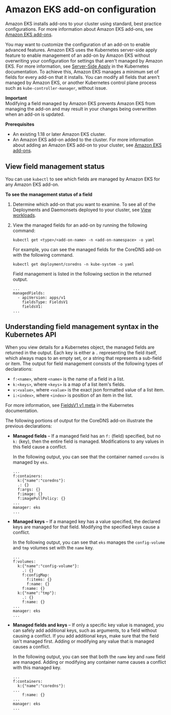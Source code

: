 # Amazon EKS add\-on configuration<a name="add-ons-configuration"></a>

Amazon EKS installs add\-ons to your cluster using standard, best practice configurations\. For more information about Amazon EKS add\-ons, see [Amazon EKS add\-ons](eks-add-ons.md)\. 

You may want to customize the configuration of an add\-on to enable advanced features\. Amazon EKS uses the Kubernetes server\-side apply feature to enable management of an add\-on by Amazon EKS without overwriting your configuration for settings that aren't managed by Amazon EKS\. For more information, see [Server\-Side Apply](https://kubernetes.io/docs/reference/using-api/server-side-apply/) in the Kubernetes documentation\. To achieve this, Amazon EKS manages a minimum set of fields for every add\-on that it installs\. You can modify all fields that aren't managed by Amazon EKS, or another Kubernetes control plane process such as `kube-controller-manager`, without issue\. 

**Important**  
Modifying a field managed by Amazon EKS prevents Amazon EKS from managing the add\-on and may result in your changes being overwritten when an add\-on is updated\.

**Prerequisites**
+ An existing 1\.18 or later Amazon EKS cluster\.
+ An Amazon EKS add\-on added to the cluster\. For more information about adding an Amazon EKS add\-on to your cluster, see [Amazon EKS add\-ons](eks-add-ons.md)\.

## View field management status<a name="add-on-config-management-field-management"></a>

You can use `kubectl` to see which fields are managed by Amazon EKS for any Amazon EKS add\-on\.

**To see the management status of a field**

1. Determine which add\-on that you want to examine\. To see all of the Deployments and Daemonsets deployed to your cluster, see [View workloads](view-workloads.md)\.

1. View the managed fields for an add\-on by running the following command:

   ```
   kubectl get <type>/<add-on-name> -n <add-on-namespace> -o yaml
   ```

   For example, you can see the managed fields for the CoreDNS add\-on with the following command\.

   ```
   kubectl get deployment/coredns -n kube-system -o yaml
   ```

   Field management is listed in the following section in the returned output\.

   ```
   ...
   managedFields:
     - apiVersion: apps/v1
       fieldsType: FieldsV1
       fieldsV1:                        
   ...
   ```

## Understanding field management syntax in the Kubernetes API<a name="add-on-config-management-understanding-field-management"></a>

When you view details for a Kubernetes object, the managed fields are returned in the output\. Each key is either a `.` representing the field itself, which always maps to an empty set, or a string that represents a sub\-field or item\. The output for field management consists of the following types of declarations:
+ `f:<name>`, where `<name>` is the name of a field in a list\.
+ `k:<keys>`, where `<keys>` is a map of a list item's fields\.
+ `v:<value>`, where `<value>` is the exact json formatted value of a list item\.
+ `i:<index>`, where `<index>` is position of an item in the list\.

For more information, see [FieldsV1 v1 meta](https://kubernetes.io/docs/reference/generated/kubernetes-api/v1.21/#fieldsv1-v1-meta) in the Kubernetes documentation\. 

The following portions of output for the CoreDNS add\-on illustrate the previous declarations: 
+ **Managed fields** – If a managed field has an `f:` \(field\) specified, but no `k:` \(key\), then the entire field is managed\. Modifications to any values in this field cause a conflict\. 

  In the following output, you can see that the container named `coredns` is managed by `eks`\.

  ```
  ...
  f:containers:
    k:{"name":"coredns"}:
    .: {}
    f:args: {}
    f:image: {}
    f:imagePullPolicy: {}
  ...
  manager: eks
  ...
  ```
+ **Managed keys** – If a managed key has a value specified, the declared keys are managed for that field\. Modifying the specified keys cause a conflict\. 

  In the following output, you can see that `eks` manages the `config-volume` and `tmp` volumes set with the `name` key\.

  ```
  ...
  f:volumes:
    k:{"name":"config-volume"}:
      .: {}
      f:configMap:
        f:items: {}
        f:name: {}
      f:name: {}
    k:{"name":"tmp"}:
      .: {}
      f:name: {}
  ...
  manager: eks
  ...
  ```
+ **Managed fields and keys** – If only a specific key value is managed, you can safely add additional keys, such as arguments, to a field without causing a conflict\. If you add additional keys, make sure that the field isn't managed first\. Adding or modifying any value that is managed causes a conflict\.

  In the following output, you can see that both the `name` key and `name` field are managed\. Adding or modifying any container name causes a conflict with this managed key\. 

  ```
  ...
  f:containers:
    k:{"name":"coredns"}:
  ...
      f:name: {}
  ...
  manager: eks
  ...
  ```